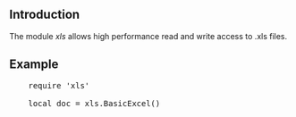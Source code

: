 ## Introduction

The module *xls* allows high performance read and write access to .xls files.



## Example

<pre>
    require 'xls'

    local doc = xls.BasicExcel()
</pre>


